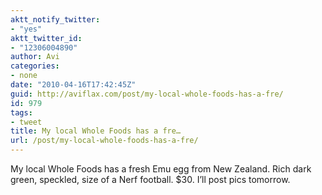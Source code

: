 ```yaml
---
aktt_notify_twitter:
- "yes"
aktt_twitter_id:
- "12306004890"
author: Avi
categories:
- none
date: "2010-04-16T17:42:45Z"
guid: http://aviflax.com/post/my-local-whole-foods-has-a-fre/
id: 979
tags:
- tweet
title: My local Whole Foods has a fre…
url: /post/my-local-whole-foods-has-a-fre/
---
```

My local Whole Foods has a fresh Emu egg from New Zealand. Rich dark green, speckled, size of a Nerf football. $30. I&#8217;ll post pics tomorrow.